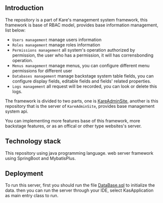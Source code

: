 ## Introduction

The repository is a part of Kare's management system framework, this framework is base of RBAC model, provides base information management, list below:

-   `Users management` manage users information
-   `Roles management` manage roles information
-   `Permissions management` all system's operation authorized by permission, the user who has a permission, it will has corrensbonding operation.
-   `Menus management` manage menus, you can configure different menu permissions for different user
-   `Databases management` manage backstage system table fields, you can configure display fields, editable fields and fields' related properties.
-   `Logs management` all request will be recorded, you can look or delete this logs.

The framework is divided to two parts, one is [KareAdminSite](https://github.com/Karelian-na/KareAdminSite), another is this repository that is the server of `KareAdminSite`, provides base management system api.

You can implementing more features base of this framework, more backstage features, or as an offical or other type websites's server.

## Technology stack
This repository using java programming language. web server framework using SpringBoot and MybatisPlus.

## Deployment
To run this server, first you should run the file [DataBase.sql](./src/DataBase.sql) to initialize the data. then you can run the server through your IDE, select KasApplication as main entry class to run.